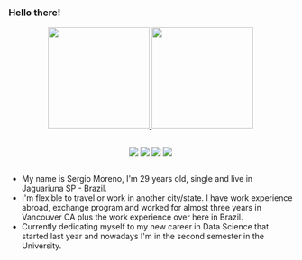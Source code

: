 ### Hello there!

<div align="center">
  <a href="https://github.com/smsergiomoreno">
  <img height="180em" src="https://github-readme-stats.vercel.app/api?username=smsergiomoreno&show_icons=true&theme=github_dark&include_all_commits=true&count_private=true"/>
  <img height="180em" src="https://github-readme-stats.vercel.app/api/top-langs/?username=smsergiomoreno&layout=compact&langs_count=7&theme=github_dark"/>
</div>
  
##
  
<div align="center"> 
  <a href="https://www.linkedin.com/in/smsergiomoreno/" target="_blank"><img src="https://img.shields.io/badge/LinkedIn-0077B5?style=for-the-badge&logo=linkedin&logoColor=white" target="_blank"></a> 
  <a href = "mailto:moreno.datascience@gmail.com"><img src="https://img.shields.io/badge/Gmail-D14836?style=for-the-badge&logo=gmail&logoColor=white" target="_blank"></a>
  <a href="https://twitter.com/smsergiomoreno" target="_blank"><img src="https://img.shields.io/badge/Twitter-1DA1F2?style=for-the-badge&logo=twitter&logoColor=white" target="_blank"></a>
  <a href="https://instagram.com/smiledubronks" target="_blank"><img src="https://img.shields.io/badge/Instagram-E4405F?style=for-the-badge&logo=instagram&logoColor=white" target="_blank"></a>
</div>

##
  
- My name is Sergio Moreno, I'm 29 years old, single and live in Jaguariuna SP - Brazil.
- I'm flexible to travel or work in another city/state. I have work experience abroad, exchange program and worked
for almost three years in Vancouver CA plus the work experience over here in Brazil. 
- Currently dedicating myself to my new career in Data Science that started last year and nowadays I'm in the
second semester in the University.
